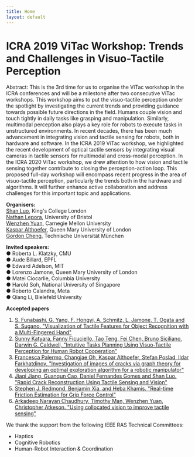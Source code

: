 ```yaml
---
title: Home
layout: default
---
```


# ICRA 2019 ViTac Workshop: Trends and Challenges in Visuo-Tactile Perception

Abstract: This is the 3rd time for us to organise the ViTac workshop in the ICRA conferences and will be a milestone after two consecutive ViTac workshops. This workshop aims to put the visuo-tactile perception under the spotlight by investigating the current trends and providing guidance towards possible future directions in the field. Humans couple vision and touch tightly in daily tasks like grasping and manipulation. Similarly, multimodal perception also plays a key role for robots to execute tasks in unstructured environments. In recent decades, there has been much advancement in integrating vision and tactile sensing for robots, both in hardware and software.  In the ICRA 2019 ViTac workshop, we highlighted the recent development of optical tactile sensors by integrating visual cameras in tactile sensors for multimodal and cross-modal perception. In the ICRA 2020 ViTac workshop, we drew attention to how vision and tactile sensing together contribute to closing the perception-action loop. This proposed full-day workshop will encompass recent progress in the area of visuo-tactile perception, particularly the trends both in the hardware and algorithms. It will further enhance active collaboration and address challenges for this important topic and applications.

**Organisers:** <br>
[Shan Luo](https://shanluo.github.io/), King's College London <br>
[Nathan Lepora](www.lepora.com), University of Bristol <br>
[Wenzhen Yuan](https://www.ri.cmu.edu/ri-faculty/wenzhen-yuan/), Carnegie Mellon University <br>
[Kaspar Althoefer](http://www.eecs.qmul.ac.uk/profiles/althoeferkaspar.html), Queen Mary University of London <br>
[Gordon Cheng](https://www.professoren.tum.de/en/cheng-gordon), Technische Universität München <br>

**Invited speakers:** <br>
●	Roberta L. Klatzky, CMU <br>
●	Aude Billard, EPFL <br>
●	Edward Adelson, MIT <br>
●	Lorenzo Jamone, Queen Mary University of London <br>
●	Matei Ciocarlie, Columbia University <br>
●	Harold Soh, National University of Singapore <br>
●	Roberto Calandra, Meta <br>
●	Qiang Li, Bielefeld University <br>

**Accepted papers** <br>
<ol>
  <li><a href="content/ViTac2021_Paper_01.pdf">S. Funabashi, G. Yang, F. Hongyi, A. Schmitz, L. Jamone, T. Ogata and S. Sugano. "Visualization of Tactile Features for Object Recognition with a Multi-Fingered Hand" </a></li>
  <li><a href="content/ViTac2021_Paper_02.pdf">Sunny Katyara, Fanny Ficuciello, Tao Teng, Fei Chen, Bruno Siciliano, Darwin G. Caldwell, "Intuitive Tasks Planning Using Visuo-Tactile Perception for Human Robot Cooperation" </a></li>
  <li><a href="content/ViTac2021_Paper_03.pdf">Francesca Palermo, Changjae Oh, Kaspar Althoefer, Stefan Poslad, Ildar Farkhatdinov, "Investigation of images of cracks via graph theory for developing an optimal exploration algorithm for a robotic manipulator" </a></li>
  <li><a href="content/ViTac2021_Paper_04.pdf">Jiaqi Jiang, Guanqun Cao, Daniel Fernandes Gomes and Shan Luo. "Rapid Crack Reconstruction Using Tactile Sensing and Vision" </a></li>
  <li><a href="content/ViTac2021_Paper_05.pdf">Stephen J. Redmond, Benjamin Xia, and Heba Khamis. "Real-time Friction Estimation for Grip Force Control" </a></li>
  <li><a href="content/ViTac2021_Paper_06.pdf">Arkadeep Narayan Chaudhury, Timothy Man, Wenzhen Yuan, Christopher Atkeson. "Using collocated vision to improve tactile sensing" </a></li>
</ol>


We thank the support from the following IEEE RAS Technical Committees: <br>
-   Haptics <br>
-   Cognitive Robotics <br>
-   Human-Robot Interaction & Coordination <br>


<!-- 
{% include toc.html %}

------

{% include template/credits.html %} -->


